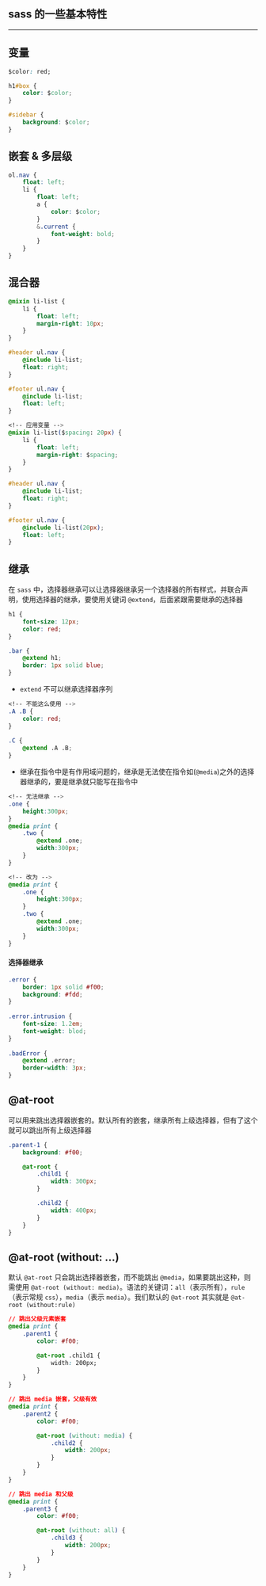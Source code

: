 ## sass 的一些基本特性

----


## 变量

```css
$color: red;

h1#box {
    color: $color;
}

#sidebar {
    background: $color;
}
```

## 嵌套 & 多层级

```css
ol.nav {
    float: left;
    li {
        float: left;
        a {
            color: $color;
        }
        &.current {
            font-weight: bold;
        }
    }
}
```

## 混合器

```css
@mixin li-list {
    li {
        float: left;
        margin-right: 10px;
    }
}

#header ul.nav {
    @include li-list;
    float: right;
}

#footer ul.nav {
    @include li-list;
    float: left;
}

<!-- 应用变量 -->
@mixin li-list($spacing: 20px) {
    li {
        float: left;
        margin-right: $spacing;
    }
}

#header ul.nav {
    @include li-list;
    float: right;
}

#footer ul.nav {
    @include li-list(20px);
    float: left;
}
```

## 继承

在 ```sass``` 中，选择器继承可以让选择器继承另一个选择器的所有样式，并联合声明，使用选择器的继承，要使用关键词 ```@extend```，后面紧跟需要继承的选择器

```css
h1 {
    font-size: 12px;
    color: red;
}

.bar {
    @extend h1;
    border: 1px solid blue;
}
```

* ```extend``` 不可以继承选择器序列

```css
<!-- 不能这么使用 -->
.A .B {
    color: red;
}
 
.C {
    @extend .A .B;
}
```

* 继承在指令中是有作用域问题的，继承是无法使在指令如(```@media```)之外的选择器继承的，要是继承就只能写在指令中

```css
<!-- 无法继承 -->
.one {  
    height:300px;  
}  
@media print {  
    .two {  
        @extend .one;  
        width:300px;  
    }  
}  

<!-- 改为 -->
@media print {  
    .one {  
        height:300px;  
    }  
    .two {  
        @extend .one;  
        width:300px;  
    }  
}  
```

#### 选择器继承

```css
.error {
    border: 1px solid #f00;
    background: #fdd;
}
 
.error.intrusion {
    font-size: 1.2em;
    font-weight: blod;
}
 
.badError {
    @extend .error;
    border-width: 3px;
}
```


## @at-root

可以用来跳出选择器嵌套的。默认所有的嵌套，继承所有上级选择器，但有了这个就可以跳出所有上级选择器

```css
.parent-1 {
    background: #f00;

    @at-root {
        .child1 {
            width: 300px;
        }

        .child2 {
            width: 400px;
        }
    }
}
```


## @at-root (without: ...)

默认 ```@at-root``` 只会跳出选择器嵌套，而不能跳出 ```@media```，如果要跳出这种，则需使用 ```@at-root (without: media)```。语法的关键词：```all```（表示所有），```rule```（表示常规 ```css```），```media```（表示 ```media```）。我们默认的 ```@at-root``` 其实就是 ```@at-root (without:rule)```

```css
// 跳出父级元素嵌套
@media print {
    .parent1 {
        color: #f00;

        @at-root .child1 {
            width: 200px;
        }
    }
}

// 跳出 media 嵌套，父级有效
@media print {
    .parent2 {
        color: #f00;

        @at-root (without: media) {
            .child2 {
                width: 200px;
            }
        }
    }
}

// 跳出 media 和父级
@media print {
    .parent3 {
        color: #f00;

        @at-root (without: all) {
            .child3 {
                width: 200px;
            }
        }
    }
}
```